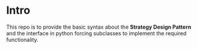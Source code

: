 # Intro
This repo is to provide the basic syntax about the **Strategy Design Pattern** and the interface in python forcing subclasses to implement the required functionality.